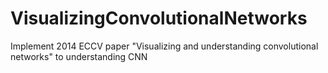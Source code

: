 # VisualizingConvolutionalNetworks
Implement 2014 ECCV paper "Visualizing and understanding convolutional networks" to understanding CNN
